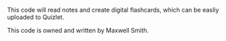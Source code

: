 This code will read notes and create digital flashcards, which can be easliy uploaded to Quizlet.

This code is owned and written by Maxwell Smith.